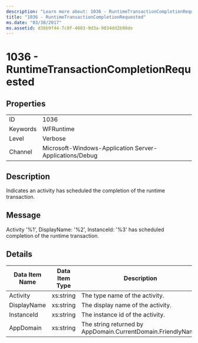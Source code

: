 ```yaml
---
description: "Learn more about: 1036 - RuntimeTransactionCompletionRequested"
title: "1036 - RuntimeTransactionCompletionRequested"
ms.date: "03/30/2017"
ms.assetid: d36b9f44-7c0f-4083-9d3a-9034dd2b98de
---
```

# 1036 - RuntimeTransactionCompletionRequested

## Properties  
  
|||  
|-|-|  
|ID|1036|  
|Keywords|WFRuntime|  
|Level|Verbose|  
|Channel|Microsoft-Windows-Application Server-Applications/Debug|  
  
## Description  

 Indicates an activity has scheduled the completion of the runtime transaction.  
  
## Message  

 Activity '%1', DisplayName: '%2', InstanceId: '%3' has scheduled completion of the runtime transaction.  
  
## Details  
  
|Data Item Name|Data Item Type|Description|  
|--------------------|--------------------|-----------------|  
|Activity|xs:string|The type name of the activity.|  
|DisplayName|xs:string|The display name of the activity.|  
|InstanceId|xs:string|The instance id of the activity.|  
|AppDomain|xs:string|The string returned by AppDomain.CurrentDomain.FriendlyName.|
